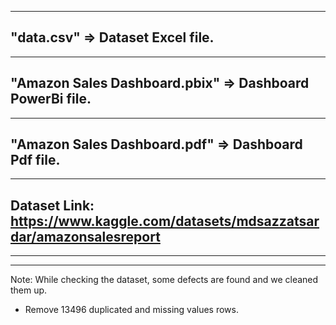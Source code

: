 ------------------------------------------------------------------------------------------
"data.csv" => Dataset Excel file.
------------------------------------------------------------------------------------------

------------------------------------------------------------------------------------------
"Amazon Sales Dashboard.pbix" => Dashboard PowerBi file.
------------------------------------------------------------------------------------------

------------------------------------------------------------------------------------------
"Amazon Sales Dashboard.pdf" => Dashboard Pdf file.
------------------------------------------------------------------------------------------

------------------------------------------------------------------------------------------
Dataset Link: https://www.kaggle.com/datasets/mdsazzatsardar/amazonsalesreport
------------------------------------------------------------------------------------------

------------------------------------------------------------------------------------------
------------------------------------------------------------------------------------------
Note: While checking the dataset, some defects are found and we cleaned them up.
* Remove 13496 duplicated and missing values rows.

